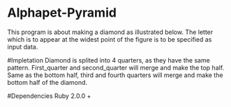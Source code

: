 # Alphapet-Pyramid

This program is about making a diamond as illustrated below. The letter which is to appear at the widest point of the figure 
is to be specified as input data.

#Impletation
Diamond is splited into 4 quarters, as they have the same pattern. First_quarter and second_quarter will merge and make the top half. Same as the bottom half, third and fourth quarters will merge and make the bottom half of the diamond. 

#Dependencies
Ruby 2.0.0 +


